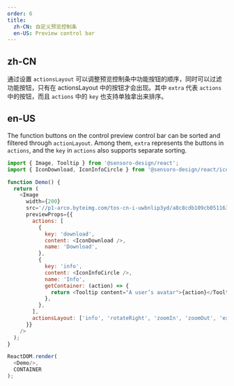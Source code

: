 ```yaml
---
order: 6
title:
  zh-CN: 自定义预览控制条
  en-US: Preview control bar
---
```


## zh-CN

通过设置 `actionsLayout` 可以调整预览控制条中功能按钮的顺序，同时可以过滤功能按钮，只有在 actionsLayout 中的按钮才会出现。其中 `extra` 代表 `actions` 中的按钮，而且 `actions` 中的 `key` 也支持单独拿出来排序。

## en-US

The function buttons on the control preview control bar can be sorted and filtered through `actionLayout`. Among them, `extra` represents the buttons in `actions`, and the `key` in `actions` also supports separate sorting.

```js
import { Image, Tooltip } from '@sensoro-design/react';
import { IconDownload, IconInfoCircle } from '@sensoro-design/react/icon';

function Demo() {
  return (
    <Image
      width={200}
      src='//p1-arco.byteimg.com/tos-cn-i-uwbnlip3yd/a8c8cdb109cb051163646151a4a5083b.png~tplv-uwbnlip3yd-webp.webp'
      previewProps={{
        actions: [
          {
            key: 'download',
            content: <IconDownload />,
            name: 'Download',
          },
          {
            key: 'info',
            content: <IconInfoCircle />,
            name: 'Info',
            getContainer: (action) => {
              return <Tooltip content="A user’s avatar">{action}</Tooltip>
            },
          },
        ],
        actionsLayout: ['info', 'rotateRight', 'zoomIn', 'zoomOut', 'extra'],
      }}
    />
  );
}

ReactDOM.render(
  <Demo/>,
  CONTAINER
);
```
